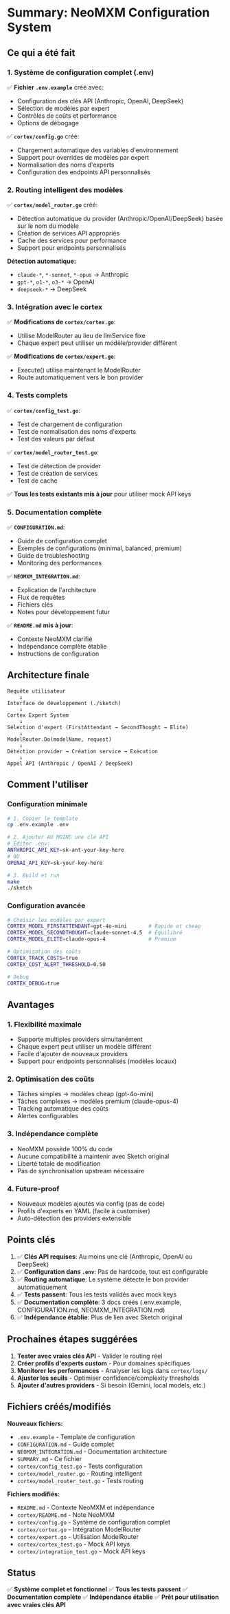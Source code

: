 # Summary: NeoMXM Configuration System

## Ce qui a été fait

### 1. Système de configuration complet (.env)

✅ **Fichier `.env.example`** créé avec:
- Configuration des clés API (Anthropic, OpenAI, DeepSeek)
- Sélection de modèles par expert
- Contrôles de coûts et performance
- Options de débogage

✅ **`cortex/config.go`** créé:
- Chargement automatique des variables d'environnement
- Support pour overrides de modèles par expert
- Normalisation des noms d'experts
- Configuration des endpoints API personnalisés

### 2. Routing intelligent des modèles

✅ **`cortex/model_router.go`** créé:
- Détection automatique du provider (Anthropic/OpenAI/DeepSeek) basée sur le nom du modèle
- Création de services API appropriés
- Cache des services pour performance
- Support pour endpoints personnalisés

**Détection automatique:**
- `claude-*`, `*-sonnet`, `*-opus` → Anthropic
- `gpt-*`, `o1-*`, `o3-*` → OpenAI  
- `deepseek-*` → DeepSeek

### 3. Intégration avec le cortex

✅ **Modifications de `cortex/cortex.go`**:
- Utilise ModelRouter au lieu de llmService fixe
- Chaque expert peut utiliser un modèle/provider différent

✅ **Modifications de `cortex/expert.go`**:
- Execute() utilise maintenant le ModelRouter
- Route automatiquement vers le bon provider

### 4. Tests complets

✅ **`cortex/config_test.go`**:
- Test de chargement de configuration
- Test de normalisation des noms d'experts
- Test des valeurs par défaut

✅ **`cortex/model_router_test.go`**:
- Test de détection de provider
- Test de création de services
- Test de cache

✅ **Tous les tests existants mis à jour** pour utiliser mock API keys

### 5. Documentation complète

✅ **`CONFIGURATION.md`**:
- Guide de configuration complet
- Exemples de configurations (minimal, balanced, premium)
- Guide de troubleshooting
- Monitoring des performances

✅ **`NEOMXM_INTEGRATION.md`**:
- Explication de l'architecture
- Flux de requêtes
- Fichiers clés
- Notes pour développement futur

✅ **`README.md` mis à jour**:
- Contexte NeoMXM clarifié
- Indépendance complète établie
- Instructions de configuration

## Architecture finale

```
Requête utilisateur
    ↓
Interface de développement (./sketch)
    ↓
Cortex Expert System
    ↓
Sélection d'expert (FirstAttendant → SecondThought → Elite)
    ↓
ModelRouter.Do(modelName, request)
    ↓
Détection provider → Création service → Exécution
    ↓
Appel API (Anthropic / OpenAI / DeepSeek)
```

## Comment l'utiliser

### Configuration minimale

```bash
# 1. Copier le template
cp .env.example .env

# 2. Ajouter AU MOINS une clé API
# Éditer .env:
ANTHROPIC_API_KEY=sk-ant-your-key-here
# OU
OPENAI_API_KEY=sk-your-key-here

# 3. Build et run
make
./sketch
```

### Configuration avancée

```bash
# Choisir les modèles par expert
CORTEX_MODEL_FIRSTATTENDANT=gpt-4o-mini       # Rapide et cheap
CORTEX_MODEL_SECONDTHOUGHT=claude-sonnet-4.5  # Équilibré
CORTEX_MODEL_ELITE=claude-opus-4              # Premium

# Optimisation des coûts
CORTEX_TRACK_COSTS=true
CORTEX_COST_ALERT_THRESHOLD=0.50

# Debug
CORTEX_DEBUG=true
```

## Avantages

### 1. Flexibilité maximale
- Supporte multiples providers simultanément
- Chaque expert peut utiliser un modèle différent
- Facile d'ajouter de nouveaux providers
- Support pour endpoints personnalisés (modèles locaux)

### 2. Optimisation des coûts
- Tâches simples → modèles cheap (gpt-4o-mini)
- Tâches complexes → modèles premium (claude-opus-4)
- Tracking automatique des coûts
- Alertes configurables

### 3. Indépendance complète
- NeoMXM possède 100% du code
- Aucune compatibilité à maintenir avec Sketch original
- Liberté totale de modification
- Pas de synchronisation upstream nécessaire

### 4. Future-proof
- Nouveaux modèles ajoutés via config (pas de code)
- Profils d'experts en YAML (facile à customiser)
- Auto-détection des providers extensible

## Points clés

1. ✅ **Clés API requises**: Au moins une clé (Anthropic, OpenAI ou DeepSeek)
2. ✅ **Configuration dans `.env`**: Pas de hardcode, tout est configurable
3. ✅ **Routing automatique**: Le système détecte le bon provider automatiquement
4. ✅ **Tests passent**: Tous les tests validés avec mock keys
5. ✅ **Documentation complète**: 3 docs créés (.env.example, CONFIGURATION.md, NEOMXM_INTEGRATION.md)
6. ✅ **Indépendance établie**: Plus de lien avec Sketch original

## Prochaines étapes suggérées

1. **Tester avec vraies clés API** - Valider le routing réel
2. **Créer profils d'experts custom** - Pour domaines spécifiques
3. **Monitorer les performances** - Analyser les logs dans `cortex/logs/`
4. **Ajuster les seuils** - Optimiser confidence/complexity thresholds
5. **Ajouter d'autres providers** - Si besoin (Gemini, local models, etc.)

## Fichiers créés/modifiés

**Nouveaux fichiers:**
- `.env.example` - Template de configuration
- `CONFIGURATION.md` - Guide complet
- `NEOMXM_INTEGRATION.md` - Documentation architecture
- `SUMMARY.md` - Ce fichier
- `cortex/config_test.go` - Tests configuration
- `cortex/model_router.go` - Routing intelligent
- `cortex/model_router_test.go` - Tests routing

**Fichiers modifiés:**
- `README.md` - Contexte NeoMXM et indépendance
- `cortex/README.md` - Note NeoMXM
- `cortex/config.go` - Système de configuration complet
- `cortex/cortex.go` - Intégration ModelRouter
- `cortex/expert.go` - Utilisation ModelRouter
- `cortex/cortex_test.go` - Mock API keys
- `cortex/integration_test.go` - Mock API keys

## Status

✅ **Système complet et fonctionnel**
✅ **Tous les tests passent**
✅ **Documentation complète**
✅ **Indépendance établie**
✅ **Prêt pour utilisation avec vraies clés API**
